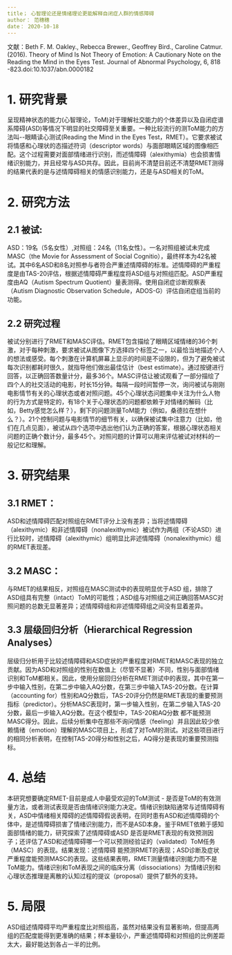 ```yaml
---
title； 心智理论还是情绪理论更能解释自闭症人群的情感障碍
author： 范穗穗
date： 2020-10-18
---
```

文献：Beth F. M. Oakley., Rebecca Brewer., Geoffrey Bird., Caroline Catmur. (2016). Theory of Mind Is Not Theory of Emotion: A Cautionary Note on the Reading the Mind in the Eyes Test. Journal of Abnormal Psychology, 6, 818 -823.doi:10.1037/abn.0000182
# 1. 研究背景
呈现精神状态的能力(心智理论，ToM)对于理解社交能力的个体差异以及自闭症谱系障碍(ASD)等情况下明显的社交障碍至关重要。一种比较流行的测ToM能力的方法叫--眼睛读心测试(Reading the Mind in the Eyes Test，RMET）。它要求被试将情感和心理状的态描述符词（descriptor words）与面部眼睛区域的图像相匹配。这个过程需要对面部情绪进行识别，而述情障碍（alexithymia）也会损害情绪识别能力，并且经常与ASD共存。因此，目前尚不清楚目前还不清楚RMET测得的结果代表的是与述情障碍相关的情感识别能力，还是与ASD相关的ToM。
# 2. 研究方法
## 2.1 被试:
ASD：19名（5名女性）,对照组：24名（11名女性）。一名对照组被试未完成MASC（the Movie for Assessment of Social Cognitio），最终样本为42名被试。其中6名ASD和8名对照参与者符合严重述情障碍的标准。述情障碍的严重程度是由TAS-20评估，根据述情障碍严重程度将ASD组与对照组匹配。ASD严重程度由AQ（Autism Spectrum Quotient）量表测得。使用自闭症诊断观察表（Autism Diagnostic Observation Schedule，ADOS-G）评估自闭症组当前的功能。
## 2.2 研究过程
被试分别进行了RMET和MASC评估。RMET包含描绘了眼睛区域情绪的36个刺激，对于每种刺激，要求被试从图像下方选择四个标签之一，以最恰当地描述个人的想法或感受。每个刺激在计算机屏幕上显示的时间是不设限的，但为了避免被试每次识别都耗时很久，就指导他们做出最佳估计（best estimate）。通过按键进行回答，以正确回答数量计分，最多36个。MASC评估让被试观看了一部分描绘了四个人的社交活动的电影，时长15分钟。每隔一段时间暂停一次，询问被试与刚刚电影情节有关的心理状态或者对照问题。45个心理状态问题集中关注为什么人物的行为方式是特定的，有18个关于心理状态的问题都依赖于对情绪的解码（比如，Betty感觉怎么样？），剩下的问题测量ToM能力（例如，桑德拉在想什么？）。21个控制问题与电影情节的细节有关，以确保被试集中注意力（比如，他们在几点见面），被试从四个选项中选出他们认为正确的答案，根据心理状态相关问题的正确个数计分，最多45个。对照问题的计算可以用来评估被试对材料的一般记忆和理解。
# 3. 研究结果
## 3.1 RMET：
ASD和述情障碍匹配对照组在RMET评分上没有差异；当将述情障碍（alexithymic）和非述情障碍（nonalexithymic）被试作为两组（不论ASD）进行比较时，述情障碍（alexithymic）组明显比非述情障碍（nonalexithymic）组的RMET表现差。
## 3.2 MASC：
与RMET的结果相反，对照组在MASC测试中的表现明显优于ASD 组，排除了ASD组具有完整（intact）ToM的可能性；ASD组与对照组之间正确回答MASC对照问题的总数无显著差异；述情障碍组和非述情障碍组之间没有显着差异。
## 3.3 层级回归分析（Hierarchical Regression Analyses）
层级归分析用于比较述情障碍和ASD症状的严重程度对RMET和MASC表现的独立贡献。因为ASD和对照组的性别在数值上（尽管不显著）不同，性别与面部情绪识别和ToM都相关。因此，使用分层回归分析在RMET测试中的表现，其中在第一步中输入性别，在第二步中输入AQ分数，在第三步中输入TAS-20分数。在计算（accounting for）性别和AQ分数后，TAS-20评分仍然是RMET表现的重要预测指标（predictor）。分析MASC表现时，第一步输入性别，在第二步输入TAS-20分数，最后一步输入AQ分数。在这个模型中，TAS-20和AQ分数
都不能预测MASC得分。因此，后续分析集中在那些不询问情感（feeling）并且因此较少依赖情绪（emotion）理解的MASC项目上，形成了对ToM的测试。对这些项目进行的相同分析表明，在控制TAS-20得分和性别之后，AQ得分是表现的重要预测指标。
# 4. 总结
本研究想要确定RMET-目前是成人中最受欢迎的ToM测试 - 是否是ToM的有效测量方法，或者测试表现是否由情绪识别能力决定。情绪识别缺陷通常与述情障碍有关，ASD中情绪相关障碍的述情障碍假说表明，在同时患有ASD和述情障碍的个体中，是述情障碍损害了情绪识别能力，而不是ASD本身。鉴于RMET依赖于感知面部情绪的能力，研究探索了述情障碍或ASD 是否是RMET表现的有效预测因子；还评估了ASD和述情障碍哪一个可以预测经验证的（validated）ToM任务（MASC）的表现。结果发现：述情障碍
能预测RMET的表现；ASD诊断及症状严重程度能预测MASC的表现。这些结果表明，RMET测量情绪识别能力而不是ToM能力。情绪识别和ToM表现之间的临床分离（dissociations）为情绪识别和心理状态推理是离散的认知过程的提议（proposal）提供了额外的支持。
# 5. 局限
ASD组述情障碍平均严重程度比对照组高，虽然对结果没有显著影响，但提高两组的匹配度能得到更准确的结果；样本量较小，严重述情障碍和对照组的比例差距太大，最好能达到各占一半的比例。
